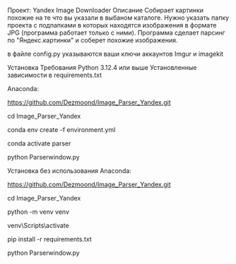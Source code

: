 Проект: Yandex Image Downloader
Описание
Собирает картинки похожие на те что вы указали в выбаном каталоге. Нужно указать папку проекта с подпапками в которых находятся изображения в формате JPG (программа работает только с ними). Программа сделает парсинг по "Яндекс.картинки" и соберет похожие изображения.

в файле config.py указываются ваши ключи аккаунтов Imgur и imagekit

Установка
Требования
Python 3.12.4 или выше
Установленные зависимости в requirements.txt

Anaconda:

https://github.com/Dezmoond/Image_Parser_Yandex.git

cd Image_Parser_Yandex

conda env create -f environment.yml

conda activate parser

python Parserwindow.py


Установка без использования Anaconda:

https://github.com/Dezmoond/Image_Parser_Yandex.git

cd Image_Parser_Yandex

python -m venv venv

venv\Scripts\activate

pip install -r requirements.txt

python Parserwindow.py
